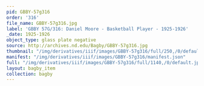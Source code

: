 ```yaml
---
pid: GBBY-57g316
order: '316'
file_name: GBBY-57g316.jpg
label: 'GBBY 57G/316: Daniel Moore - Basketball Player - 1925-1926'
_date: 1925-1926
object_type: glass plate negative
source: http://archives.nd.edu/Bagby/GBBY-57g316.jpg
thumbnail: "/img/derivatives/iiif/images/GBBY-57g316/full/250,/0/default.jpg"
manifest: "/img/derivatives/iiif/images/GBBY-57g316/manifest.json"
full: "/img/derivatives/iiif/images/GBBY-57g316/full/1140,/0/default.jpg"
layout: bagby_item
collection: bagby
---
```

